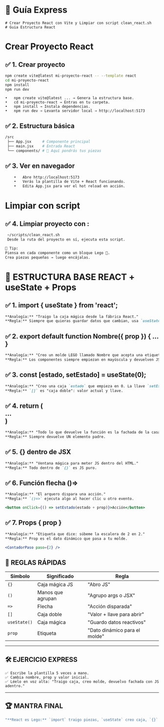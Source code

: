 
# 🚀 Guía Express
```
# Crear Proyecto React con Vite y Limpiar con script clean_react.sh
# Guia Estructura React
```

# Crear Proyecto React

## ✅ 1. Crear proyecto

```bash
npm create vite@latest mi-proyecto-react -- --template react
cd mi-proyecto-react
npm install
npm run dev
```
	•	npm create vite@latest ... → Genera la estructura base.
	•	cd mi-proyecto-react → Entras en tu carpeta.
	•	npm install → Instala dependencias.
	•	npm run dev → Levanta servidor local → http://localhost:5173

## ✅ 2. Estructura básica
```bash
/src
 ├── App.jsx     # Componente principal
 ├── main.jsx    # Entrada React
 └── components/ # 🧩 Aquí pondrás tus piezas
```


## ✅ 3. Ver en navegador
```bash
	•	Abre http://localhost:5173
	•	Verás la plantilla de Vite + React funcionando.
	•	Edita App.jsx para ver el hot reload en acción.
```

# Limpiar con script

## ✅ 4. Limpiar proyecto con : 
```bash
 ~/scripts/clean_react.sh 
 Desde la ruta del proyecto en sí, ejecuta esta script.
```

```bash
📌 Tip:
Piensa en cada componente como un bloque Lego 🧩.
Crea piezas pequeñas → luego encájalas.
```


# 🧩 ESTRUCTURA BASE REACT + useState + Props

## ✅ 1. import { useState } from 'react';
```markdown
**Analogía:** "Traigo la caja mágica desde la fábrica React."
**Regla:** Siempre que quieras guardar datos que cambian, usa `useState`.
```

## ✅ 2. export default function Nombre({ prop }) { ... }
```markdown
**Analogía:** "Creo un molde LEGO llamado Nombre que acepta una etiqueta extra (`prop`)."
**Regla:** Los componentes siempre empiezan en mayúscula y devuelven JSX.
```


## ✅ 3. const [estado, setEstado] = useState(0);
```markdown
**Analogía:** "Creo una caja `estado` que empieza en 0. La llave `setEstado` la abre y cambia."
**Regla:** `[]` es "caja doble": valor actual y llave.
```

## ✅ 4. return ( <div>...</div> )
```markdown
**Analogía:** "Todo lo que devuelve la función es la fachada de la casa."
**Regla:** Siempre devuelve UN elemento padre.
```

## ✅ 5. {} dentro de JSX
```markdown
**Analogía:** "Ventana mágica para meter JS dentro del HTML."
**Regla:** Todo dentro de `{}` es JS puro.
```

## ✅ 6. Función flecha ()=>
```markdown
**Analogía:** "El arquero dispara una acción."
**Regla:** `()=>` ejecuta algo al hacer clic u otro evento.
```
```jsx
<button onClick={() => setEstado(estado + prop)}>Acción</button>
```


## ✅ 7. Props { prop }
```markdown
**Analogía:** "Etiqueta que dice: súbeme la escalera de 2 en 2."
**Regla:** Prop es el dato dinámico que pasa a tu molde.
```
```jsx
<ContadorPaso paso={2} />
```


## 🧠 REGLAS RÁPIDAS

| Símbolo      | Significado       | Regla                         |
| ------------ | ----------------- | ----------------------------- |
| `{}`         | Caja mágica JS    | "Abro JS"                     |
| `()`         | Manos que agrupan | "Agrupo args o JSX"           |
| `=>`         | Flecha            | "Acción disparada"            |
| `[]`         | Caja doble        | "Valor + llave para abrir"    |
| `useState()` | Caja mágica       | "Guardo datos reactivos"      |
| `prop`       | Etiqueta          | "Dato dinámico para el molde" |

---

## 🛠️ EJERCICIO EXPRESS
```
✅ Escribe la plantilla 5 veces a mano.
✅ Cambia nombre, prop y valor inicial.
✅ Léelo en voz alta: "Traigo caja, creo molde, devuelvo fachada con JS adentro."
```
---

## 🏆 MANTRA FINAL
```jsx
"**React es Lego:** `import` traigo piezas, `useState` creo caja, `{}` meto JS, `()=>` disparo acción."
```

